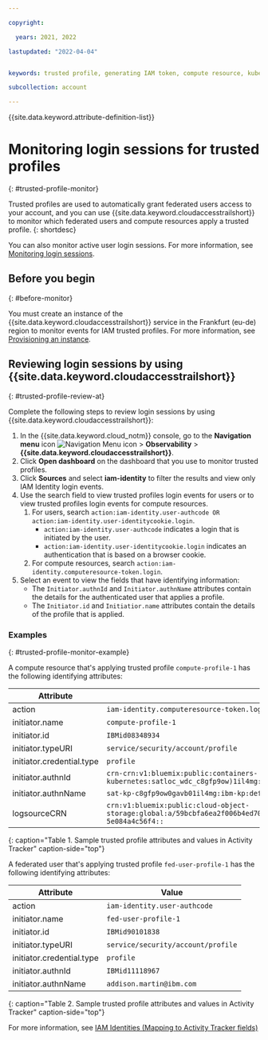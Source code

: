 ```yaml
---

copyright:

  years: 2021, 2022

lastupdated: "2022-04-04"


keywords: trusted profile, generating IAM token, compute resource, kubernetes cluster, virtual server

subcollection: account

---
```


{{site.data.keyword.attribute-definition-list}}

# Monitoring login sessions for trusted profiles
{: #trusted-profile-monitor}

Trusted profiles are used to automatically grant federated users access to your account, and you can use {{site.data.keyword.cloudaccesstrailshort}} to monitor which federated users and compute resources apply a trusted profile.
{: shortdesc}

You can also monitor active user login sessions. For more information, see [Monitoring login sessions](/docs/account?topic=account-end-user-sessions).

## Before you begin
{: #before-monitor}

You must create an instance of the {{site.data.keyword.cloudaccesstrailshort}} service in the Frankfurt (eu-de) region to monitor events for IAM trusted profiles. For more information, see [Provisioning an instance](/docs/activity-tracker?topic=activity-tracker-provision).

## Reviewing login sessions by using {{site.data.keyword.cloudaccesstrailshort}}
{: #trusted-profile-review-at}

Complete the following steps to review login sessions by using {{site.data.keyword.cloudaccesstrailshort}}:

1. In the {{site.data.keyword.cloud_notm}} console, go to the **Navigation menu** icon ![Navigation Menu icon](../icons/icon_hamburger.svg "Menu") > **Observability** > **{{site.data.keyword.cloudaccesstrailshort}}**.
1. Click **Open dashboard** on the dashboard that you use to monitor trusted profiles.
1. Click **Sources** and select **iam-identity** to filter the results and view only IAM Identity login events.
1. Use the search field to view trusted profiles login events for users or to view trusted profiles login events for compute resources.
   1. For users, search `action:iam-identity.user-authcode OR action:iam-identity.user-identitycookie.login`.
      * `action:iam-identity.user-authcode` indicates a login that is initiated by the user.
      * `action:iam-identity.user-identitycookie.login` indicates an authentication that is based on a browser cookie.
   1. For compute resources, search `action:iam-identity.computeresource-token.login`.
1. Select an event to view the fields that have identifying information:
   * The `Initiator.authnId` and `Initiator.authnName` attributes contain the details for the authenticated user that applies a profile.
   * The `Initiator.id` and `Initiatior.name` attributes contain the details of the profile that is applied.


### Examples
{: #trusted-profile-monitor-example}

A compute resource that's applying trusted profile `compute-profile-1` has the following identifying attributes:

| Attribute    | Value      |
|---------------|------------|
| action        | `iam-identity.computeresource-token.login` |
| initiator.name | `compute-profile-1` |
| initiator.id  | `IBMid08348934` |
| initiator.typeURI | `service/security/account/profile` |
| initiator.credential.type | `profile` |
| initiator.authnId | `crn-crn:v1:bluemix:public:containers-kubernetes:satloc_wdc_c8gfp9ow)1il4mg:a/a319e5b2c84429a9a2ece7a7c9a8807:c8jrclfw0` |
| initiator.authnName | `sat-kp-c8gfp9ow0gavb01il4mg:ibm-kp:default:key-management-crypto-7797c45798-mlbck` |
| logsourceCRN | `crn:v1:bluemix:public:cloud-object-storage:global:a/59bcbfa6ea2f006b4ed7094c1a08dcdd:1a0ec336-f391-4091-a6fb-5e084a4c56f4::` |
{: caption="Table 1. Sample trusted profile attributes and values in Activity Tracker" caption-side="top"}

A federated user that's applying trusted profile `fed-user-profile-1` has the following identifying attributes:

| Attribute    | Value      |
|---------------|------------|
| action        | `iam-identity.user-authcode` |
| initiator.name | `fed-user-profile-1` |
| initiator.id  | `IBMid90101838` |
| initiator.typeURI | `service/security/account/profile` |
| initiator.credential.type | `profile` |
| initiator.authnId | `IBMid11118967` |
| initiator.authnName | `addison.martin@ibm.com` |
{: caption="Table 2. Sample trusted profile attributes and values in Activity Tracker" caption-side="top"}

For more information, see [IAM Identities (Mapping to Activity Tracker fields)](/docs/observability?topic=observability-scenario-iam-identities#trusted-profile)
